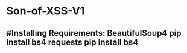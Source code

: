 # Son-of-XSS-V1

#Installing 
Requirements: 
BeautifulSoup4
pip install bs4
requests
pip install bs4 
---------------------
